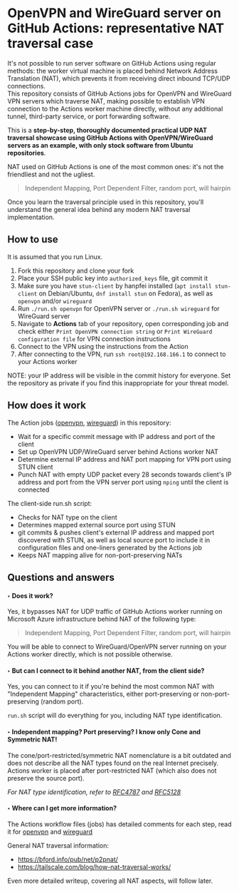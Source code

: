 OpenVPN and WireGuard server on GitHub Actions: representative NAT traversal case
=========================

It's not possible to run server software on GitHub Actions using regular methods: the worker virtual machine is placed behind Network Address Translation (NAT), which prevents it from receiving direct inbound TCP/UDP connections.  
This repository consists of GitHub Actions jobs for OpenVPN and WireGuard VPN servers which traverse NAT, making possible to establish VPN connection to the Actions worker machine directly, without any additional tunnel, third-party service, or port forwarding software.

This is a **step-by-step, thoroughly documented practical UDP NAT traversal showcase using GitHub Actions with OpenVPN/WireGuard servers as an example, with only stock software from Ubuntu repositories**.

NAT used on GitHub Actions is one of the most common ones: it's not the friendliest and not the ugliest.

> Independent Mapping, Port Dependent Filter, random port, will hairpin

Once you learn the traversal principle used in this repository, you'll understand the general idea behind any modern NAT traversal implementation.

## How to use

It is assumed that you run Linux.

1. Fork this repository and clone your fork
2. Place your SSH public key into `authorized_keys` file, git commit it
3. Make sure you have `stun-client` by hanpfei installed (`apt install stun-client` on Debian/Ubuntu, `dnf install stun` on Fedora), as well as `openvpn` and/or `wireguard`
3. Run `./run.sh openvpn` for OpenVPN server or `./run.sh wireguard` for WireGuard server
4. Navigate to **Actions** tab of your repository, open corresponding job and check either `Print OpenVPN connection string` or `Print WireGuard configuration file` for VPN connection instructions
5. Connect to the VPN using the instructions from the Action
6. After connecting to the VPN, run `ssh root@192.168.166.1` to connect to your Actions worker

NOTE: your IP address will be visible in the commit history for everyone. Set the repository as private if you find this inappropriate for your threat model.

## How does it work

The Action jobs ([openvpn](https://github.com/ValdikSS/nat-traversal-github-actions-openvpn-wireguard/blob/master/.github/workflows/openvpn-server.yml), [wireguard](https://github.com/ValdikSS/nat-traversal-github-actions-openvpn-wireguard/blob/master/.github/workflows/wireguard-server.yml)) in this repository:

* Wait for a specific commit message with IP address and port of the client
* Set up OpenVPN UDP/WireGuard server behind Actions worker NAT
* Determine external IP address and NAT port mapping for VPN port using STUN client
* Punch NAT with empty UDP packet every 28 seconds towards client's IP address and port from the VPN server port using `nping` until the client is connected

The client-side run.sh script:

* Checks for NAT type on the client
* Determines mapped external source port using STUN
* git commits & pushes client's external IP address and mapped port discovered with STUN, as well as local source port to include it in configuration files and one-liners generated by the Actions job
* Keeps NAT mapping alive for non-port-preserving NATs

## Questions and answers

#### ‣ Does it work?

Yes, it bypasses NAT for UDP traffic of GitHub Actions worker running on Microsoft Azure infrastructure behind NAT of the following type:

> Independent Mapping, Port Dependent Filter, random port, will hairpin

You will be able to connect to WireGuard/OpenVPN server running on your Actions worker directly, which is not possible otherwise.

#### ‣ But can I connect to it behind another NAT, from the client side?

Yes, you can connect to it if you're behind the most common NAT with "Independent Mapping" characteristics, either port-preserving or non-port-preserving (random port).

`run.sh` script will do everything for you, including NAT type identification.

#### ‣ Independent mapping? Port preserving? I know only Cone and Symmetric NAT!

The cone/port-restricted/symmetric NAT nomenclature is a bit outdated and does not describe all the NAT types found on the real Internet precisely.  
Actions worker is placed after port-restricted NAT (which also does not preserve the source port).

*For NAT type identification, refer to [RFC4787](https://datatracker.ietf.org/doc/html/rfc4787) and [RFC5128](https://datatracker.ietf.org/doc/html/rfc5128)*

#### ‣ Where can I get more information?

The Actions workflow files (jobs) has detailed comments for each step, read it for [openvpn](https://github.com/ValdikSS/nat-traversal-github-actions-openvpn-wireguard/blob/master/.github/workflows/openvpn-server.yml) and [wireguard](https://github.com/ValdikSS/nat-traversal-github-actions-openvpn-wireguard/blob/master/.github/workflows/wireguard-server.yml)

General NAT traversal information:

* https://bford.info/pub/net/p2pnat/
* https://tailscale.com/blog/how-nat-traversal-works/

Even more detailed writeup, covering all NAT aspects, will follow later.
